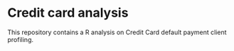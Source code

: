 # Credit card analysis
This repository contains a R analysis on Credit Card default payment client profiling.
